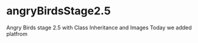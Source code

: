 # angryBirdsStage2.5
Angry Birds stage 2.5 with Class Inheritance and Images
Today we added platfrom  